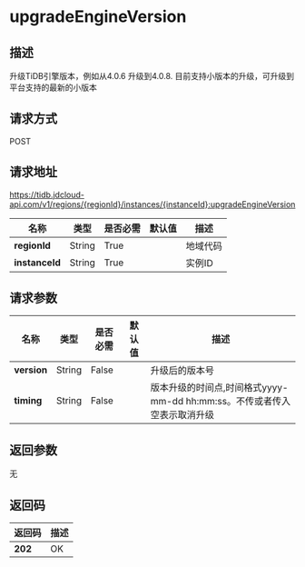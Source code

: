 # upgradeEngineVersion


## 描述
升级TiDB引擎版本，例如从4.0.6 升级到4.0.8. 目前支持小版本的升级，可升级到平台支持的最新的小版本

## 请求方式
POST

## 请求地址
https://tidb.jdcloud-api.com/v1/regions/{regionId}/instances/{instanceId}:upgradeEngineVersion

|名称|类型|是否必需|默认值|描述|
|---|---|---|---|---|
|**regionId**|String|True| |地域代码|
|**instanceId**|String|True| |实例ID|

## 请求参数
|名称|类型|是否必需|默认值|描述|
|---|---|---|---|---|
|**version**|String|False| |升级后的版本号|
|**timing**|String|False| |版本升级的时间点,时间格式yyyy-mm-dd hh:mm:ss。不传或者传入空表示取消升级|


## 返回参数
无


## 返回码
|返回码|描述|
|---|---|
|**202**|OK|
